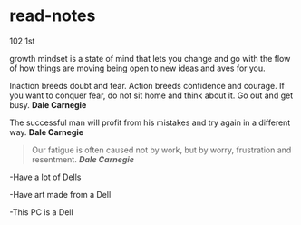 # read-notes
102 1st 

growth mindset is a state of mind that lets you change and go with the flow of how things are moving being open to new ideas and aves for you.


Inaction breeds doubt and fear. Action breeds confidence and courage. If you want to conquer fear, do not sit home and think about it. Go out and get busy. 
**Dale Carnegie**


The successful man will profit from his mistakes and try again in a different way. 
**Dale Carnegie**


>Our fatigue is often caused not by work, but by worry, frustration and resentment. 
***Dale Carnegie***


-Have a lot of Dells

-Have art made from a Dell

-This PC is a Dell

